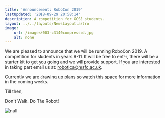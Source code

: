 ```yaml
---
title: 'Announcement: RoboCon 2019'
lastUpdated: '2018-09-29 20:58:14'
description: A competition for GCSE students.
layout: ../../layouts/NewsLayout.astro
image: 
    url: /images/003-c3140compressed.jpg
    alt: none
---
```

We are pleased to announce that we will be running RoboCon 2019. A competition for students in years 9-11. It will be free to enter, there will be a starter kit to get you going and we will provide support. If you are interested in taking part email us at: [robotics@hrsfc.ac.uk](mailto:robotics@hrsfc.ac.uk). 

Currently we are drawing up plans so watch this space for more information in the coming weeks.

Till then,

Don't Walk. Do The Robot!

![null](/images/003-c3140compressed.jpg)
